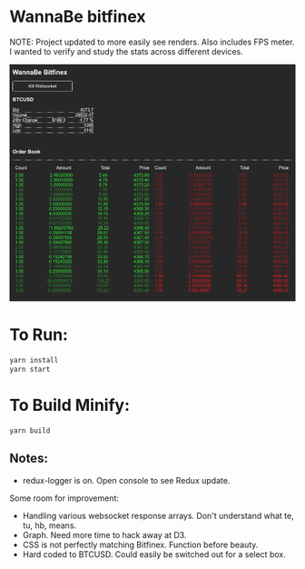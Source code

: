 # WannaBe bitfinex

NOTE: Project updated to more easily see renders. Also includes FPS meter.
I wanted to verify and study the stats across different devices.

![Looks](/img/img.jpg?raw=true "WannaBe-Bitfinex")

# To Run:

```
yarn install
yarn start
```

# To Build Minify:

```
yarn build
```

## Notes:
* redux-logger is on. Open console to see Redux update.

Some room for improvement:

* Handling various websocket response arrays. Don't understand what te, tu, hb, means.
* Graph. Need more time to hack away at D3.
* CSS is not perfectly matching Bitfinex. Function before beauty.
* Hard coded to BTCUSD. Could easily be switched out for a select box.
